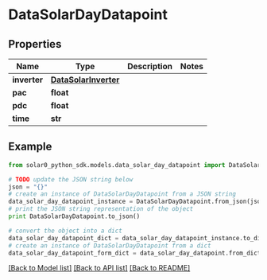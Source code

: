 # DataSolarDayDatapoint


## Properties

Name | Type | Description | Notes
------------ | ------------- | ------------- | -------------
**inverter** | [**DataSolarInverter**](DataSolarInverter.md) |  | 
**pac** | **float** |  | 
**pdc** | **float** |  | 
**time** | **str** |  | 

## Example

```python
from solar0_python_sdk.models.data_solar_day_datapoint import DataSolarDayDatapoint

# TODO update the JSON string below
json = "{}"
# create an instance of DataSolarDayDatapoint from a JSON string
data_solar_day_datapoint_instance = DataSolarDayDatapoint.from_json(json)
# print the JSON string representation of the object
print DataSolarDayDatapoint.to_json()

# convert the object into a dict
data_solar_day_datapoint_dict = data_solar_day_datapoint_instance.to_dict()
# create an instance of DataSolarDayDatapoint from a dict
data_solar_day_datapoint_form_dict = data_solar_day_datapoint.from_dict(data_solar_day_datapoint_dict)
```
[[Back to Model list]](../README.md#documentation-for-models) [[Back to API list]](../README.md#documentation-for-api-endpoints) [[Back to README]](../README.md)


